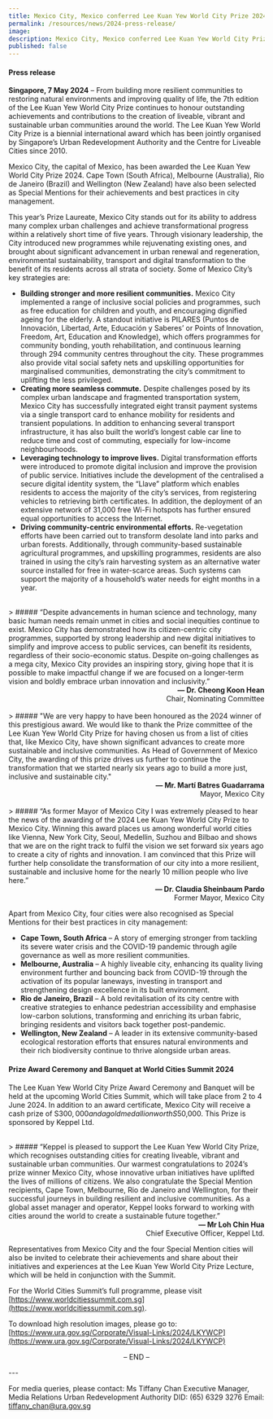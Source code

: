 ```yaml
---
title: Mexico City, Mexico conferred Lee Kuan Yew World City Prize 2024
permalink: /resources/news/2024-press-release/
image: 
description: Mexico City, Mexico conferred Lee Kuan Yew World City Prize 2024
published: false
---
```


#### **Press release**

**Singapore, 7 May 2024** – From building more resilient communities to restoring natural environments and improving quality of life, the 7th edition of the Lee Kuan Yew World City Prize continues to honour outstanding achievements and contributions to the creation of liveable, vibrant and sustainable urban communities around the world. The Lee Kuan Yew World City Prize is a biennial international award which has been jointly organised by Singapore’s Urban Redevelopment Authority and the Centre for Liveable Cities since 2010.

Mexico City, the capital of Mexico, has been awarded the Lee Kuan Yew World City Prize 2024. Cape Town (South Africa), Melbourne (Australia), Rio de Janeiro (Brazil) and Wellington (New Zealand) have also been selected as Special Mentions for their achievements and best practices in city management.

This year’s Prize Laureate, Mexico City stands out for its ability to address many complex urban challenges and achieve transformational progress within a relatively short time of five years. Through visionary leadership, the City introduced new programmes while rejuvenating existing ones, and brought about significant advancement in urban renewal and regeneration, environmental sustainability, transport and digital transformation to the benefit of its residents across all strata of society. Some of Mexico City’s key strategies are:

- **Building stronger and more resilient communities.** Mexico City implemented a range of inclusive social policies and programmes, such as free education for children and youth, and encouraging dignified ageing for the elderly. A standout initiative is PILARES (Puntos de Innovación, Libertad, Arte, Educación y Saberes’ or Points of Innovation, Freedom, Art, Education and Knowledge), which offers programmes for community bonding, youth rehabilitation, and continuous learning through 294 community centres throughout the city. These programmes also provide vital social safety nets and upskilling opportunities for marginalised communities, demonstrating the city’s commitment to uplifting the less privileged.
- **Creating more seamless commute.** Despite challenges posed by its complex urban landscape and fragmented transportation system, Mexico City has successfully integrated eight transit payment systems via a single transport card to enhance mobility for residents and transient populations. In addition to enhancing several transport infrastructure, it has also built the world’s longest cable car line to reduce time and cost of commuting, especially for low-income neighbourhoods.
- **Leveraging technology to improve lives.** Digital transformation efforts were introduced to promote digital inclusion and improve the provision of public service. Initiatives include the development of the centralised a secure digital identity system, the “Llave” platform which enables residents to access the majority of the city’s services, from registering vehicles to retrieving birth certificates. In addition, the deployment of an extensive network of 31,000 free Wi-Fi hotspots has further ensured equal opportunities to access the Internet. 
- **Driving community-centric environmental efforts.** Re-vegetation efforts have been carried out to transform desolate land into parks and urban forests. Additionally,  through community-based sustainable agricultural programmes, and upskilling programmes, residents are also trained in using the city’s rain harvesting system as an alternative water source installed for free in water-scarce areas. Such systems can support the majority of a household’s water needs for eight months in a year.

<br>
> ##### “Despite advancements in human science and technology, many basic human needs remain unmet in cities and social inequities continue to exist. Mexico City has demonstrated how its citizen-centric city programmes, supported by strong leadership and new digital initiatives to simplify and improve access to public services, can benefit its residents, regardless of their socio-economic status. Despite on-going challenges as a mega city, Mexico City provides an inspiring story, giving hope that it is possible to make impactful change if we are focused on a longer-term vision and boldly embrace urban innovation and inclusivity.”

<div align="right"><b>— Dr. Cheong Koon Hean</b> <br> Chair, Nominating Committee</div>

<br>
> ##### "We are very happy to have been honoured as the 2024 winner of this prestigious award. We would like to thank the Prize committee of the Lee Kuan Yew World City Prize for having chosen us from a list of cities that, like Mexico City, have shown significant advances to create more sustainable and inclusive communities. As Head of Government of Mexico City, the awarding of this prize drives us further to continue the transformation that we started nearly six years ago to build a more just, inclusive and sustainable city."

<div align="right"><b>— Mr. Martí Batres Guadarrama</b> <br> Mayor, Mexico City</div>

<br>
> ##### “As former Mayor of Mexico City I was extremely pleased to hear the news of the awarding of the 2024 Lee Kuan Yew World City Prize to Mexico City. Winning this award places us among wonderful world cities like Vienna, New York City, Seoul, Medellin, Suzhou and Bilbao and shows that we are on the right track to fulfil the vision we set forward six years ago to create a city of rights and innovation. I am convinced that this Prize will further help consolidate the transformation of our city into a more resilient, sustainable and inclusive home for the nearly 10 million people who live here.”

<div align="right"><b>— Dr. Claudia Sheinbaum Pardo</b> <br> Former Mayor, Mexico City</div>

Apart from Mexico City, four cities were also recognised as Special Mentions for their best practices in city management:

- **Cape Town, South Africa** – A story of emerging stronger from tackling its severe water crisis and the COVID-19 pandemic through agile governance as well as more resilient communities. 
- **Melbourne, Australia** – A highly liveable city, enhancing its quality living environment further and bouncing back from COVID-19 through the activation of its popular laneways, investing in transport and strengthening design excellence in its built environment.
- **Rio de Janeiro, Brazil** – A bold revitalisation of its city centre with creative strategies to enhance pedestrian accessibility and emphasise low-carbon solutions, transforming and enriching its urban fabric, bringing residents and visitors back together post-pandemic.
- **Wellington, New Zealand** – A leader in its extensive community-based ecological restoration efforts that ensures natural environments and their rich biodiversity continue to thrive alongside urban areas.

#### **Prize Award Ceremony and Banquet at World Cities Summit 2024**

The Lee Kuan Yew World City Prize Award Ceremony and Banquet will be held at the upcoming World Cities Summit, which will take place from 2 to 4 June 2024. In addition to an award certificate, Mexico City will receive a cash prize of S$300,000 and a gold medallion worth S$50,000. This Prize is sponsored by Keppel Ltd.

<br>
> ##### “Keppel is pleased to support the Lee Kuan Yew World City Prize, which recognises outstanding cities for creating liveable, vibrant and sustainable urban communities. Our warmest congratulations to 2024’s prize winner Mexico City, whose innovative urban initiatives have uplifted the lives of millions of citizens. We also congratulate the Special Mention recipients, Cape Town, Melbourne, Rio de Janeiro and Wellington, for their successful journeys in building resilient and inclusive communities. As a global asset manager and operator, Keppel looks forward to working with cities around the world to create a sustainable future together.”

<div align="right"><b>— Mr Loh Chin Hua</b> <br> Chief Executive Officer, Keppel Ltd.</div>

Representatives from Mexico City and the four Special Mention cities will also be invited to celebrate their achievements and share about their initiatives and experiences at the Lee Kuan Yew World City Prize Lecture, which will be held in conjunction with the Summit.

For the World Cities Summit’s full programme, please visit [https://www.worldcitiessummit.com.sg](https://www.worldcitiessummit.com.sg).

To download high resolution images, please go to: 
[https://www.ura.gov.sg/Corporate/Visual-Links/2024/LKYWCP](https://www.ura.gov.sg/Corporate/Visual-Links/2024/LKYWCP)

<p align="center">– END –</p>
---

For media queries, please contact:
Ms Tiffany Chan
Executive Manager, Media Relations
Urban Redevelopment Authority
DID: (65) 6329 3276 
Email: tiffany_chan@ura.gov.sg 
